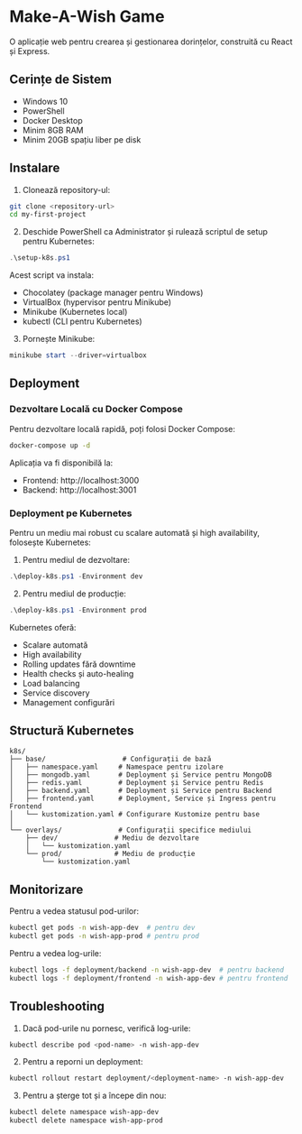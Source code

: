 # Make-A-Wish Game

O aplicație web pentru crearea și gestionarea dorințelor, construită cu React și Express.

## Cerințe de Sistem

- Windows 10
- PowerShell
- Docker Desktop
- Minim 8GB RAM
- Minim 20GB spațiu liber pe disk

## Instalare

1. Clonează repository-ul:
```bash
git clone <repository-url>
cd my-first-project
```

2. Deschide PowerShell ca Administrator și rulează scriptul de setup pentru Kubernetes:
```powershell
.\setup-k8s.ps1
```

Acest script va instala:
- Chocolatey (package manager pentru Windows)
- VirtualBox (hypervisor pentru Minikube)
- Minikube (Kubernetes local)
- kubectl (CLI pentru Kubernetes)

3. Pornește Minikube:
```powershell
minikube start --driver=virtualbox
```

## Deployment

### Dezvoltare Locală cu Docker Compose

Pentru dezvoltare locală rapidă, poți folosi Docker Compose:
```bash
docker-compose up -d
```

Aplicația va fi disponibilă la:
- Frontend: http://localhost:3000
- Backend: http://localhost:3001

### Deployment pe Kubernetes

Pentru un mediu mai robust cu scalare automată și high availability, folosește Kubernetes:

1. Pentru mediul de dezvoltare:
```powershell
.\deploy-k8s.ps1 -Environment dev
```

2. Pentru mediul de producție:
```powershell
.\deploy-k8s.ps1 -Environment prod
```

Kubernetes oferă:
- Scalare automată
- High availability
- Rolling updates fără downtime
- Health checks și auto-healing
- Load balancing
- Service discovery
- Management configurări

## Structură Kubernetes

```
k8s/
├── base/                   # Configurații de bază
│   ├── namespace.yaml     # Namespace pentru izolare
│   ├── mongodb.yaml       # Deployment și Service pentru MongoDB
│   ├── redis.yaml         # Deployment și Service pentru Redis
│   ├── backend.yaml       # Deployment și Service pentru Backend
│   ├── frontend.yaml      # Deployment, Service și Ingress pentru Frontend
│   └── kustomization.yaml # Configurare Kustomize pentru base
│
└── overlays/              # Configurații specifice mediului
    ├── dev/              # Mediu de dezvoltare
    │   └── kustomization.yaml
    └── prod/             # Mediu de producție
        └── kustomization.yaml
```

## Monitorizare

Pentru a vedea statusul pod-urilor:
```bash
kubectl get pods -n wish-app-dev  # pentru dev
kubectl get pods -n wish-app-prod # pentru prod
```

Pentru a vedea log-urile:
```bash
kubectl logs -f deployment/backend -n wish-app-dev  # pentru backend
kubectl logs -f deployment/frontend -n wish-app-dev # pentru frontend
```

## Troubleshooting

1. Dacă pod-urile nu pornesc, verifică log-urile:
```bash
kubectl describe pod <pod-name> -n wish-app-dev
```

2. Pentru a reporni un deployment:
```bash
kubectl rollout restart deployment/<deployment-name> -n wish-app-dev
```

3. Pentru a șterge tot și a începe din nou:
```bash
kubectl delete namespace wish-app-dev
kubectl delete namespace wish-app-prod

